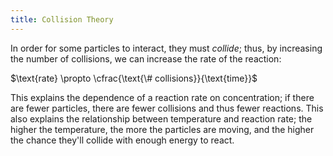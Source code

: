 ```yaml
---
title: Collision Theory
---
```


In order for some particles to interact, they must *collide*; thus, by
increasing the number of collisions, we can increase the rate of the reaction:

$\text{rate} \propto \cfrac{\text{\# collisions}}{\text{time}}$

This explains the dependence of a reaction rate on concentration; if there are
fewer particles, there are fewer collisions and thus fewer reactions. This also
explains the relationship between temperature and reaction rate; the higher the
temperature, the more the particles are moving, and the higher the chance
they'll collide with enough energy to react.
